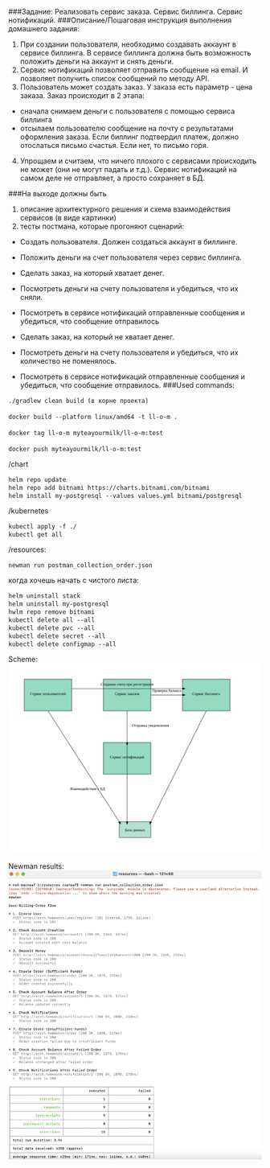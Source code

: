 ###Задание:
Реализовать сервис заказа. Сервис биллинга. Сервис нотификаций.
###Описание/Пошаговая инструкция выполнения домашнего задания:
1. При создании пользователя, необходимо создавать аккаунт в сервисе биллинга. В сервисе биллинга должна быть возможность положить деньги на аккаунт и снять деньги. 
2. Сервис нотификаций позволяет отправить сообщение на email. И позволяет получить список сообщений по методу API. 
3. Пользователь может создать заказ. У заказа есть параметр - цена заказа.
Заказ происходит в 2 этапа:
- сначала снимаем деньги с пользователя с помощью сервиса биллинга
- отсылаем пользователю сообщение на почту с результатами оформления заказа. Если биллинг подтвердил платеж, должно 
  отослаться письмо счастья. Если нет, то письмо горя.

4. Упрощаем и считаем, что ничего плохого с сервисами происходить не может (они не могут падать и т.д.). Сервис 
нотификаций на самом деле не отправляет, а просто сохраняет в БД.

###На выходе должны быть
1. описание архитектурного решения и схема взаимодействия сервисов (в виде картинки)
2. тесты постмана, которые прогоняют сценарий:
- Создать пользователя. Должен создаться аккаунт в биллинге.

- Положить деньги на счет пользователя через сервис биллинга.
  
- Сделать заказ, на который хватает денег.
  
- Посмотреть деньги на счету пользователя и убедиться, что их сняли.
  
- Посмотреть в сервисе нотификаций отправленные сообщения и убедиться, что сообщение отправилось
  
- Сделать заказ, на который не хватает денег.
  
- Посмотреть деньги на счету пользователя и убедиться, что их количество не поменялось.
  
- Посмотреть в сервисе нотификаций отправленные сообщения и убедиться, что сообщение отправилось.
###Used commands:
```
./gradlew clean build (в корне проекта)

docker build --platform linux/amd64 -t ll-o-m .

docker tag ll-o-m myteayourmilk/ll-o-m:test

docker push myteayourmilk/ll-o-m:test
```

/chart
```
helm repo update
helm repo add bitnami https://charts.bitnami.com/bitnami
helm install my-postgresql --values values.yml bitnami/postgresql
```

/kubernetes
```
kubectl apply -f ./
kubectl get all

```

/resources:
```
newman run postman_collection_order.json
```

когда хочешь начать с чистого листа:
```
helm uninstall stack
helm uninstall my-postgresql
hwlm repo remove bitnami
kubectl delete all --all
kubectl delete pvc --all
kubectl delete secret --all
kubectl delete configmap --all
```

Scheme:
![alt text](static/order.svg "Order scheme")

Newman results:
![alt text](static/hw7.png "Order tests")



